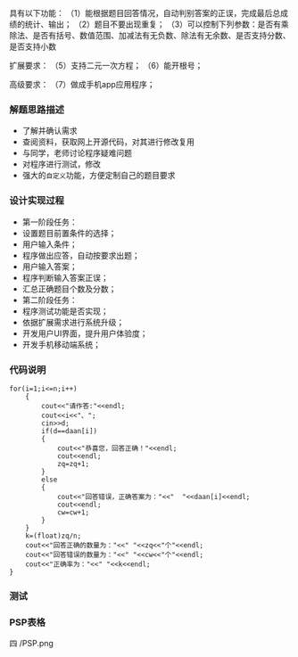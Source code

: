 具有以下功能：
（1）能根据题目回答情况，自动判别答案的正误，完成最后总成绩的统计、输出；
（2）题目不要出现重复；
（3）可以控制下列参数：是否有乘除法、是否有括号、数值范围、加减法有无负数、除法有无余数、是否支持分数、是否支持小数

扩展要求：
（5）支持二元一次方程；
（6）能开根号；

高级要求：
（7）做成手机app应用程序；
### 解题思路描述

* 了解并确认需求
* 查阅资料，获取网上开源代码，对其进行修改复用
* 与同学，老师讨论程序疑难问题
* 对程序进行测试，修改
* 强大的`自定义`功能，方便定制自己的题目要求

### 设计实现过程

* 第一阶段任务：
 * 设置题目前置条件的选择；
 * 用户输入条件；
 * 程序做出应答，自动按要求出题；
 * 用户输入答案；
 * 程序判断输入答案正误；
 * 汇总正确题目个数及分数；
* 第二阶段任务：
 * 程序测试功能是否实现；
 * 依据扩展需求进行系统升级；
 * 开发用户UI界面，提升用户体验度；
 * 开发手机移动端系统；

### 代码说明
```
for(i=1;i<=n;i++)
    {
        cout<<"请作答:"<<endl;
        cout<<i<<"、";
        cin>>d;
        if(d==daan[i])
        {
            cout<<"恭喜您，回答正确！"<<endl;
            cout<<endl;
            zq=zq+1;
        }
        else
        {
            cout<<"回答错误，正确答案为："<<"  "<<daan[i]<<endl;
            cout<<endl;
            cw=cw+1;
        }
    }
    k=(float)zq/n;
    cout<<"回答正确的数量为："<<" "<<zq<<"个"<<endl;
    cout<<"回答错误的数量为："<<" "<<cw<<"个"<<endl;
    cout<<"正确率为："<<" "<<k<<endl;
}

```


### 测试


### PSP表格

四 /PSP.png
